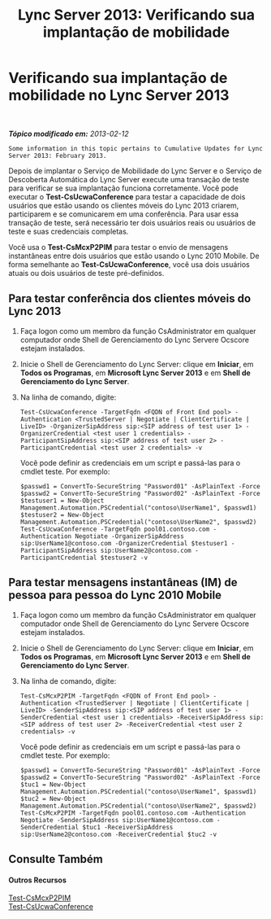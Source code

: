 ﻿---
title: 'Lync Server 2013: Verificando sua implantação de mobilidade'
TOCTitle: Verificando sua implantação de mobilidade
ms:assetid: 72f9b4d3-57b0-4705-9480-cfdca313a70c
ms:mtpsurl: https://technet.microsoft.com/pt-br/library/Hh690024(v=OCS.15)
ms:contentKeyID: 49307101
ms.date: 05/19/2016
mtps_version: v=OCS.15
ms.translationtype: HT
---

# Verificando sua implantação de mobilidade no Lync Server 2013

 

_**Tópico modificado em:** 2013-02-12_

    Some information in this topic pertains to Cumulative Updates for Lync Server 2013: February 2013.

Depois de implantar o Serviço de Mobilidade do Lync Server e o Serviço de Descoberta Automática do Lync Server execute uma transação de teste para verificar se sua implantação funciona corretamente. Você pode executar o **Test-CsUcwaConference** para testar a capacidade de dois usuários que estão usando os clientes móveis do Lync 2013 criarem, participarem e se comunicarem em uma conferência. Para usar essa transação de teste, será necessário ter dois usuários reais ou usuários de teste e suas credenciais completas.

Você usa o **Test-CsMcxP2PIM** para testar o envio de mensagens instantâneas entre dois usuários que estão usando o Lync 2010 Mobile. De forma semelhante ao **Test-CsUcwaConference**, você usa dois usuários atuais ou dois usuários de teste pré-definidos.

## Para testar conferência dos clientes móveis do Lync 2013

1.  Faça logon como um membro da função CsAdministrator em qualquer computador onde Shell de Gerenciamento do Lync Servere Ocscore estejam instalados.

2.  Inicie o Shell de Gerenciamento do Lync Server: clique em **Iniciar**, em **Todos os Programas**, em **Microsoft Lync Server 2013** e em **Shell de Gerenciamento do Lync Server**.

3.  Na linha de comando, digite:
    
        Test-CsUcwaConference -TargetFqdn <FQDN of Front End pool> -Authentication <TrustedServer | Negotiate | ClientCertificate | LiveID> -OrganizerSipAddress sip:<SIP address of test user 1> -OrganizerCredential <test user 1 credentials> -ParticipantSipAddress sip:<SIP address of test user 2> -ParticipantCredential <test user 2 credentials> -v
    
    Você pode definir as credenciais em um script e passá-las para o cmdlet teste. Por exemplo:
    
        $passwd1 = ConvertTo-SecureString "Password01" -AsPlainText -Force
        $passwd2 = ConvertTo-SecureString "Password02" -AsPlainText -Force
        $testuser1 = New-Object Management.Automation.PSCredential("contoso\UserName1", $passwd1)
        $testuser2 = New-Object Management.Automation.PSCredential("contoso\UserName2", $passwd2)
        Test-CsUcwaConference -TargetFqdn pool01.contoso.com -Authentication Negotiate -OrganizerSipAddress sip:UserName1@contoso.com -OrganizerCredential $testuser1 -ParticipantSipAddress sip:UserName2@contoso.com -ParticipantCredential $testuser2 -v

## Para testar mensagens instantâneas (IM) de pessoa para pessoa do Lync 2010 Mobile

1.  Faça logon como um membro da função CsAdministrator em qualquer computador onde Shell de Gerenciamento do Lync Servere Ocscore estejam instalados.

2.  Inicie o Shell de Gerenciamento do Lync Server: clique em **Iniciar**, em **Todos os Programas**, em **Microsoft Lync Server 2013** e em **Shell de Gerenciamento do Lync Server**.

3.  Na linha de comando, digite:
    
        Test-CsMcxP2PIM -TargetFqdn <FQDN of Front End pool> -Authentication <TrustedServer | Negotiate | ClientCertificate | LiveID> -SenderSipAddress sip:<SIP address of test user 1> -SenderCredential <test user 1 credentials> -ReceiverSipAddress sip:<SIP address of test user 2> -ReceiverCredential <test user 2 credentials> -v
    
    Você pode definir as credenciais em um script e passá-las para o cmdlet teste. Por exemplo:
    
        $passwd1 = ConvertTo-SecureString "Password01" -AsPlainText -Force
        $passwd2 = ConvertTo-SecureString "Password02" -AsPlainText -Force
        $tuc1 = New-Object Management.Automation.PSCredential("contoso\UserName1", $passwd1)
        $tuc2 = New-Object Management.Automation.PSCredential("contoso\UserName2", $passwd2)
        Test-CsMcxP2PIM -TargetFqdn pool01.contoso.com -Authentication Negotiate -SenderSipAddress sip:UserName1@contoso.com -SenderCredential $tuc1 -ReceiverSipAddress sip:UserName2@contoso.com -ReceiverCredential $tuc2 -v

## Consulte Também

#### Outros Recursos

[Test-CsMcxP2PIM](test-csmcxp2pim.md)  
[Test-CsUcwaConference](test-csucwaconference.md)

